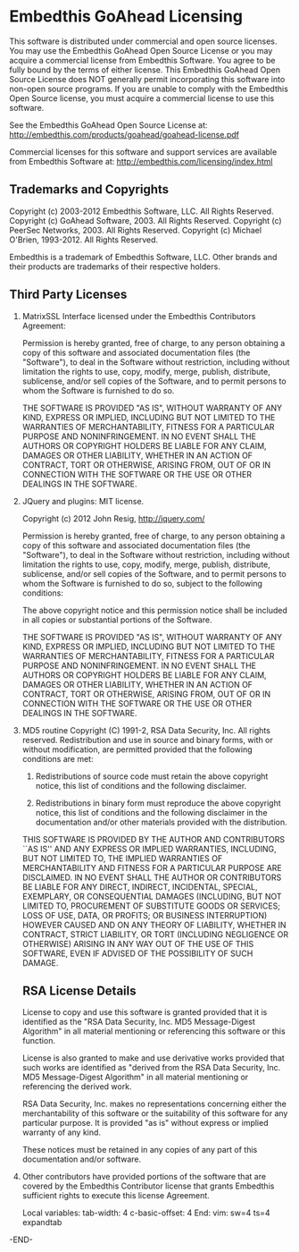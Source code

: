 Embedthis GoAhead Licensing
===

This software is distributed under commercial and open source licenses. You may use the Embedthis GoAhead Open Source
License or you may acquire a commercial license from Embedthis Software. You agree to be fully bound by the terms of
either license. This Embedthis GoAhead Open Source License does NOT generally permit incorporating this software into
non-open source programs. If you are unable to comply with the Embedthis Open Source license, you must acquire a
commercial license to use this software.  

See the Embedthis GoAhead Open Source License at:
    http://embedthis.com/products/goahead/goahead-license.pdf

Commercial licenses for this software and support services are available from Embedthis Software at: 
    http://embedthis.com/licensing/index.html

Trademarks and Copyrights
---
Copyright (c) 2003-2012 Embedthis Software, LLC. All Rights Reserved.
Copyright (c) GoAhead Software, 2003. All Rights Reserved.
Copyright (c) PeerSec Networks, 2003. All Rights Reserved.
Copyright (c) Michael O'Brien, 1993-2012. All Rights Reserved.

Embedthis is a trademark of Embedthis Software, LLC. Other brands and their products are trademarks of their respective holders.

Third Party Licenses
---

1) MatrixSSL Interface licensed under the Embedthis Contributors Agreement:

    Permission is hereby granted, free of charge, to any person obtaining a copy of this software and associated
    documentation files (the "Software"), to deal in the Software without restriction, including without limitation the
    rights to use, copy, modify, merge, publish, distribute, sublicense, and/or sell copies of the Software, and to permit
    persons to whom the Software is furnished to do so.

    THE SOFTWARE IS PROVIDED "AS IS", WITHOUT WARRANTY OF ANY KIND, EXPRESS OR IMPLIED, INCLUDING BUT NOT LIMITED TO THE
    WARRANTIES OF MERCHANTABILITY, FITNESS FOR A PARTICULAR PURPOSE AND NONINFRINGEMENT. IN NO EVENT SHALL THE AUTHORS OR
    COPYRIGHT HOLDERS BE LIABLE FOR ANY CLAIM, DAMAGES OR OTHER LIABILITY, WHETHER IN AN ACTION OF CONTRACT, TORT OR
    OTHERWISE, ARISING FROM, OUT OF OR IN CONNECTION WITH THE SOFTWARE OR THE USE OR OTHER DEALINGS IN THE SOFTWARE.

2) JQuery and plugins: MIT license.

    Copyright (c) 2012 John Resig, http://jquery.com/

    Permission is hereby granted, free of charge, to any person obtaining a copy of this software and 
    associated documentation files (the "Software"), to deal in the Software without restriction, including
    without limitation the rights to use, copy, modify, merge, publish, distribute, sublicense, and/or 
    sell copies of the Software, and to permit persons to whom the Software is furnished to do so, subject to
    the following conditions:

    The above copyright notice and this permission notice shall be included in all copies or substantial 
    portions of the Software.

    THE SOFTWARE IS PROVIDED "AS IS", WITHOUT WARRANTY OF ANY KIND, EXPRESS OR IMPLIED, INCLUDING BUT NOT 
    LIMITED TO THE WARRANTIES OF MERCHANTABILITY, FITNESS FOR A PARTICULAR PURPOSE AND NONINFRINGEMENT. 
    IN NO EVENT SHALL THE AUTHORS OR COPYRIGHT HOLDERS BE LIABLE FOR ANY CLAIM, DAMAGES OR OTHER LIABILITY, 
    WHETHER IN AN ACTION OF CONTRACT, TORT OR OTHERWISE, ARISING FROM, OUT OF OR IN CONNECTION WITH THE 
    SOFTWARE OR THE USE OR OTHER DEALINGS IN THE SOFTWARE.


3) MD5 routine
    Copyright (C) 1991-2, RSA Data Security, Inc. All rights reserved.  Redistribution and use in source and binary
    forms, with or without modification, are permitted provided that the following conditions are met:
    
    1. Redistributions of source code must retain the above copyright notice, this list of conditions and the following
       disclaimer.
    
    2. Redistributions in binary form must reproduce the above copyright notice, this list of conditions and the
       following disclaimer in the documentation and/or other materials provided with the distribution.
    
    THIS SOFTWARE IS PROVIDED BY THE AUTHOR AND CONTRIBUTORS ``AS IS'' AND ANY EXPRESS OR IMPLIED WARRANTIES, INCLUDING,
    BUT NOT LIMITED TO, THE IMPLIED WARRANTIES OF MERCHANTABILITY AND FITNESS FOR A PARTICULAR PURPOSE ARE DISCLAIMED.
    IN NO EVENT SHALL THE AUTHOR OR CONTRIBUTORS BE LIABLE FOR ANY DIRECT, INDIRECT, INCIDENTAL, SPECIAL, EXEMPLARY, OR
    CONSEQUENTIAL DAMAGES (INCLUDING, BUT NOT LIMITED TO, PROCUREMENT OF SUBSTITUTE GOODS OR SERVICES; LOSS OF USE,
    DATA, OR PROFITS; OR BUSINESS INTERRUPTION) HOWEVER CAUSED AND ON ANY THEORY OF LIABILITY, WHETHER IN CONTRACT,
    STRICT LIABILITY, OR TORT (INCLUDING NEGLIGENCE OR OTHERWISE) ARISING IN ANY WAY OUT OF THE USE OF THIS SOFTWARE,
    EVEN IF ADVISED OF THE POSSIBILITY OF SUCH DAMAGE.
    
    RSA License Details
    -------------------
    
    License to copy and use this software is granted provided that it is identified as the "RSA Data Security, Inc. MD5
    Message-Digest Algorithm" in all material mentioning or referencing this software or this function.
    
    License is also granted to make and use derivative works provided that such works are identified as "derived from
    the RSA Data Security, Inc. MD5 Message-Digest Algorithm" in all material mentioning or referencing the derived work.
    
    RSA Data Security, Inc. makes no representations concerning either the merchantability of this software or the
    suitability of this software for any particular purpose. It is provided "as is" without express or implied warranty
    of any kind.
    
    These notices must be retained in any copies of any part of this documentation and/or software.
    
3) Other contributors have provided portions of the software that are covered by the Embedthis Contributor license that 
    grants Embedthis sufficient rights to execute this license Agreement.

    Local variables:
    tab-width: 4
    c-basic-offset: 4
    End:
    vim: sw=4 ts=4 expandtab

-END-
